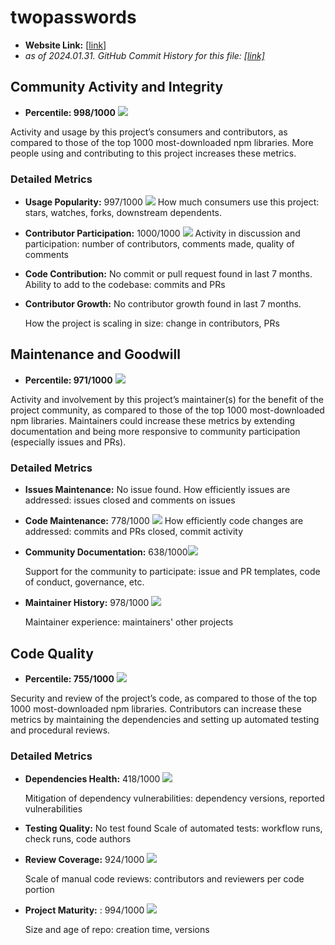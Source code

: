 # twopasswords

- **Website Link:** [[link](https://github.com/gennadis/twopasswords)]
- *as of 2024.01.31. GitHub Commit History for this file: [[link]](https://github.com/gennadis/twopasswords/commits/main/)*

## Community Activity and Integrity

- **Percentile: 998/1000** ![](./images/gennadis_twopasswords/community_activity_and_integrity.png)

Activity and usage by this project’s consumers and contributors, as compared to those of the top 1000 most-downloaded npm libraries. More people using and contributing to this project increases these metrics.

### Detailed Metrics

- **Usage Popularity:** 997/1000 ![](./images/gennadis_twopasswords/stars_and_watches.png)
  How much consumers use this project: stars, watches, forks, downstream dependents.

- **Contributor Participation:** 1000/1000 ![](./images/gennadis_twopasswords/contributor_participation.png)
  Activity in discussion and participation: number of contributors, comments made, quality of comments

- **Code Contribution:** No commit or pull request found in last 7 months.
  Ability to add to the codebase: commits and PRs

- **Contributor Growth:** No contributor growth found in last 7 months.

  How the project is scaling in size: change in contributors, PRs



## Maintenance and Goodwill

- **Percentile: 971/1000** ![](./images/gennadis_twopasswords/maintenance.png)

Activity and involvement by this project’s maintainer(s) for the benefit of the project community, as compared to those of the top 1000 most-downloaded npm libraries. Maintainers could increase these metrics by extending documentation and being more responsive to community participation (especially issues and PRs).

### Detailed Metrics

- **Issues Maintenance:** No issue found.
  How efficiently issues are addressed: issues closed and comments on issues

- **Code Maintenance:** 778/1000 ![](./images/gennadis_twopasswords/code_maintenance.png)
  How efficiently code changes are addressed: commits and PRs closed, commit activity

- **Community Documentation:** 638/1000![](./images/gennadis_twopasswords/community_documentation.png)

  Support for the community to participate: issue and PR templates, code of conduct, governance, etc.

- **Maintainer History:** 978/1000 ![](./images/gennadis_twopasswords/maintainer_history.png)

  Maintainer experience: maintainers' other projects


  

## Code Quality

- **Percentile: 755/1000** ![](./images/gennadis_twopasswords/code_quality.png)

Security and review of the project’s code, as compared to those of the top 1000 most-downloaded npm libraries. Contributors can increase these metrics by maintaining the dependencies and setting up automated testing and procedural reviews.

### Detailed Metrics

- **Dependencies Health:** 418/1000 ![](./images/gennadis_twopasswords/dependencies_health.png)

  Mitigation of dependency vulnerabilities: dependency versions, reported vulnerabilities

- **Testing Quality:** No test found
  Scale of automated tests: workflow runs, check runs, code authors

- **Review Coverage:** 924/1000 ![](./images/gennadis_twopasswords/review_coverage.png)

  Scale of manual code reviews: contributors and reviewers per code portion
  
- **Project Maturity:** : 994/1000 ![](./images/gennadis_twopasswords/project_maturity.png) 

  Size and age of repo: creation time, versions
